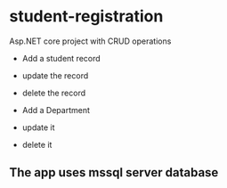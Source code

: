 # student-registration
Asp.NET core project with CRUD operations

* Add a student record
* update the record
* delete the record

* Add a Department
* update it
* delete it

## The app uses mssql server database
